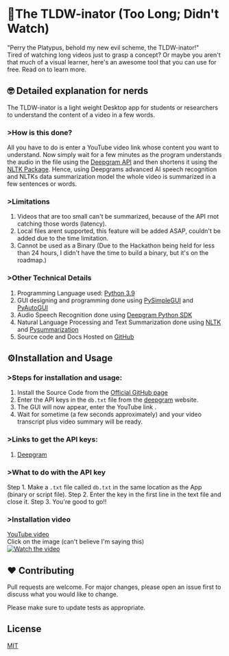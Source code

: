 # 🧪The TLDW-inator (Too Long; Didn't Watch)

"Perry the Platypus, behold my new evil scheme, the TLDW-inator!" \
Tired of watching long videos just to grasp a concept? Or maybe you aren't that much of a visual learner, here's an awesome tool that you can use for free. Read on to learn more.

## 🤓 Detailed explanation for nerds

The TLDW-inator is a light weight Desktop app for students or researchers to understand the content of a video in a few words. 

### >How is this done?
All you have to do is enter a YouTube video link whose content you want to understand. 
Now simply wait for a few minutes as the program understands the audio in the file using the [Deepgram API](https://deepgram.com/) and then shortens it using the [NLTK Package](https://www.nltk.org/). Hence, using Deepgrams advanced AI speech recognition and NLTKs data summarization model the whole video is summarized in a few sentences or words.

### >Limitations
1. Videos that are too small can't be summarized, because of the API rnot catching those words (latency).
2. Local files arent supported, this feature will be added ASAP, couldn't be added due to the time limitation.
3. Cannot be used as a Binary (Due to the Hackathon being held for less than 24 hours, I didn't have the time to build a binary, but it's on the roadmap.)

### >Other Technical Details
1. Programming Language used: [Python 3.9](https://www.python.org/)
2. GUI designing and programming done using [PySimpleGUI](https://pysimplegui.readthedocs.io/) and [PyAutoGUI](https://pyautogui.readthedocs.io/)
3. Audio Speech Recognition done using [Deepgram Python SDK](https://deepgram.com/)
4. Natural Language Processing and Text Summarization done using [NLTK](https://www.nltk.org/) and [Pysummarization](https://pypi.org/project/pysummarization/)
5. Source code and Docs Hosted on [GitHub](https://github.com/)


## ⚙️Installation and Usage
### >Steps for installation and usage:
1. Install the Source Code from the [Official GitHub page]()
2. Enter the API keys in the `db.txt` file from the [deepgram](https://deepgram.com/) website.
3. The GUI will now appear, enter the YouTube link .
4. Wait for sometime (a few seconds approximately) and your video transcript plus video summary will be ready.

### >Links to get the API keys:
1. [Deepgram](https://console.deepgram.com/signup)

### >What to do with the API key
Step 1. Make a `.txt` file called `db.txt` in the same location as the App (binary or script file).
Step 2. Enter the key in the first line in the text file and close it.
Step 3. You're good to go!!

### >Installation video
[YouTube video](https://youtu.be/pA92zUpsCmM) \
Click on the image (can't believe I'm saying this) \
[![Watch the video](https://raw.githubusercontent.com/therealcyber71/Sonoma-Hackathon-2.0/main/download%20(1).png?token=GHSAT0AAAAAABTUGXKRE5YAVS2HB6QXSX56YS3J3ZA)](https://youtu.be/pA92zUpsCmM)


## ❤️ Contributing
Pull requests are welcome. For major changes, please open an issue first to discuss what you would like to change.

Please make sure to update tests as appropriate.

## License
[MIT](https://choosealicense.com/licenses/mit/)
